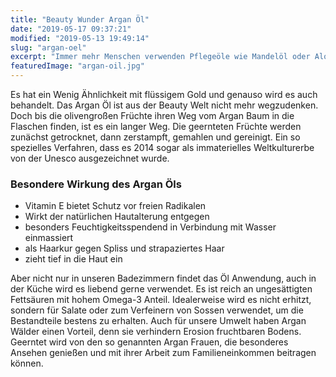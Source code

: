 ```yaml
---
title: "Beauty Wunder Argan Öl"
date: "2019-05-17 09:37:21"
modified: "2019-05-13 19:49:14"
slug: "argan-oel"
excerpt: "Immer mehr Menschen verwenden Pflegeöle wie Mandelöl oder Aloe Vera Öl für Haut und Haar. Doch der letzte Beauty Schrei kommt aus Marokko - das Argan Öl. "
featuredImage: "argan-oil.jpg"
---
```


Es hat ein Wenig Ähnlichkeit mit flüssigem Gold und genauso wird es auch behandelt. Das Argan Öl ist aus der Beauty Welt nicht mehr wegzudenken. Doch bis die olivengroßen Früchte ihren Weg vom Argan Baum in die Flaschen finden, ist es ein langer Weg. Die geernteten Früchte werden zunächst getrocknet, dann zerstampft, gemahlen und gereinigt. Ein so spezielles Verfahren, dass es 2014 sogar als immaterielles Weltkulturerbe von der Unesco ausgezeichnet wurde.

### Besondere Wirkung des Argan Öls

*   Vitamin E bietet Schutz vor freien Radikalen
*   Wirkt der natürlichen Hautalterung entgegen
*   besonders Feuchtigkeitsspendend in Verbindung mit Wasser einmassiert
*   als Haarkur gegen Spliss und strapaziertes Haar
*   zieht tief in die Haut ein

Aber nicht nur in unseren Badezimmern findet das Öl Anwendung, auch in der Küche wird es liebend gerne verwendet. Es ist reich an ungesättigten Fettsäuren mit hohem Omega-3 Anteil. Idealerweise wird es nicht erhitzt, sondern für Salate oder zum Verfeinern von Sossen verwendet, um die Bestandteile bestens zu erhalten. Auch für unsere Umwelt haben Argan Wälder einen Vorteil, denn sie verhindern Erosion fruchtbaren Bodens. Geerntet wird von den so genannten Argan Frauen, die besonderes Ansehen genießen und mit ihrer Arbeit zum Familieneinkommen beitragen können.